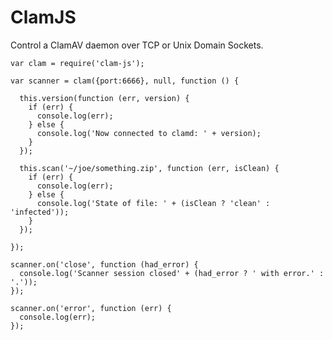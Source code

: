 # ClamJS
Control a ClamAV daemon over TCP or Unix Domain Sockets.

    var clam = require('clam-js');

    var scanner = clam({port:6666}, null, function () {

      this.version(function (err, version) {
        if (err) {
          console.log(err);
        } else {
          console.log('Now connected to clamd: ' + version);
        }
      });

      this.scan('~/joe/something.zip', function (err, isClean) {
        if (err) {
          console.log(err);
        } else {
          console.log('State of file: ' + (isClean ? 'clean' : 'infected'));
        }
      });

    });

    scanner.on('close', function (had_error) {
      console.log('Scanner session closed' + (had_error ? ' with error.' : '.'));
    });

    scanner.on('error', function (err) {
      console.log(err);
    });
